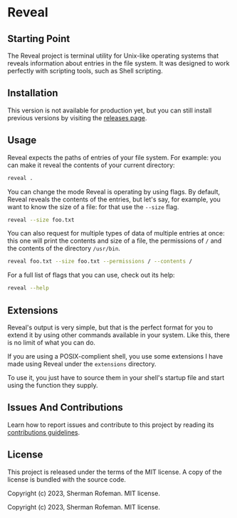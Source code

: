 # Reveal

## Starting Point

The Reveal project is terminal utility for Unix-like operating systems that
reveals information about entries in the file system. It was designed to work
perfectly with scripting tools, such as Shell scripting.

## Installation

This version is not available for production yet, but you can still install
previous versions by visiting the [releases page](https://github.com/skippyr/reveal/releases).

## Usage

Reveal expects the paths of entries of your file system. For example: you can
make it reveal the contents of your current directory:

```bash
reveal .
```

You can change the mode Reveal is operating by using flags. By default, Reveal
reveals the contents of the entries, but let's say, for example, you want to
know the size of a file: for that use the `--size` flag.

```bash
reveal --size foo.txt
```

You can also request for multiple types of data of multiple entries at once:
this one will print the contents and size of a file, the permissions of `/` and
the contents of the directory `/usr/bin`.

```bash
reveal foo.txt --size foo.txt --permissions / --contents /
```

For a full list of flags that you can use, check out its help:

```bash
reveal --help
```

## Extensions

Reveal's output is very simple, but that is the perfect format for you to extend
it by using other commands available in your system. Like this, there is no
limit of what you can do.

If you are using a POSIX-complient shell, you use some extensions I have
made using Reveal under the `extensions` directory.

To use it, you just have to source them in your shell's startup file and start
using the function they supply.

## Issues And Contributions

Learn how to report issues and contribute to this project by reading its
[contributions guidelines](https://skippyr.github.io/materials/pages/contributions_guidelines.html).

## License

This project is released under the terms of the MIT license. A copy of the
license is bundled with the source code.

Copyright (c) 2023, Sherman Rofeman. MIT license.

Copyright (c) 2023, Sherman Rofeman. MIT license.
